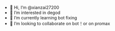 - 👋 Hi, I’m @xianzai27200
- 👀 I’m interested in degod
- 🌱 I’m currently learning bot fixing
- 💞️ I’m looking to collaborate on bot！or on promax

<!---
xianzai27200/xianzai27200 is a ✨ special ✨ repository because its `README.md` (this file) appears on your GitHub profile.
You can click the Preview link to take a look at your changes.
--->
